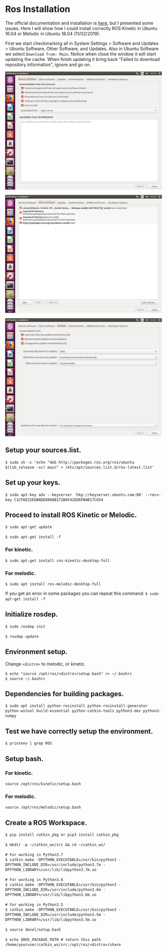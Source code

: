 # Ros Installation
The official documentation and installation is [here](http://wiki.ros.org/kinetic/Installation/Ubuntu), but I presented some issues. Here I will show how I could install correctly ROS Kinetic in Ubuntu 16.04 or Melodic in Ubuntu 18.04 (11/02/2019).

First we start checkmarking all in System Settings > Software and Updates > Ubuntu Software, Other Software, and Updates.
Also in Ubuntu Software we select `Download from: Main`. Notice when close the window it will start updating the cache. When finish updating it bring back "Failed to download repository information", ignore and go on.

![alt text](https://github.com/ghunshoot/RTAB-Map-ROS-Kinect/blob/master/Img/1.png)

![alt text](https://github.com/ghunshoot/RTAB-Map-ROS-Kinect/blob/master/Img/2.png)

![alt text](https://github.com/ghunshoot/RTAB-Map-ROS-Kinect/blob/master/Img/3.png)

## Setup your sources.list.
```
$ sudo sh -c 'echo "deb http://packages.ros.org/ros/ubuntu $(lsb_release -sc) main" > /etc/apt/sources.list.d/ros-latest.list'
```
## Set up your keys.
```
$ sudo apt-key adv --keyserver 'hkp://keyserver.ubuntu.com:80' --recv-key C1CF6E31E6BADE8868B172B4F42ED6FBAB17C654
```
## Proceed to install ROS Kinetic or Melodic.
```
$ sudo apt-get update

$ sudo apt-get install -f
```
### For kinetic.
```
$ sudo apt-get install ros-kinetic-desktop-full
```
### For melodic.
```
$ sudo apt install ros-melodic-desktop-full
```

If you get an error in some packages you can repeat this command: `$ sudo apt-get install -f`

## Initialize rosdep.
```
$ sudo rosdep init

$ rosdep update
```
## Environment setup.
Change `<distro>` to melodic, or kinetic.
```
$ echo "source /opt/ros/<distro>/setup.bash" >> ~/.bashrc
$ source ~/.bashrc
```
## Dependencies for building packages.
```
$ sudo apt install python-rosinstall python-rosinstall-generator python-wstool build-essential python-catkin-tools python3-dev python3-numpy 
```
## Test we have correctly setup the environment.
```
$ printenv | grep ROS
```
## Setup bash.
### For kinetic.
```
source /opt/ros/kinetic/setup.bash
```
### For melodic.
```
source /opt/ros/melodic/setup.bash
```
## Create a ROS Workspace.
```
$ pip install catkin_pkg or pip3 install catkin_pkg

$ mkdir -p ~/catkin_ws/src && cd ~/catkin_ws/

# For working in Python3.7
$ catkin_make -DPYTHON_EXECUTABLE=/usr/bin/python3 -DPYTHON_INCLUDE_DIR=/usr/include/python3.7m -DPYTHON_LIBRARY=/usr/lib/libpython3.7m.so

# For working in Python3.6
$ catkin_make -DPYTHON_EXECUTABLE=/usr/bin/python3 -DPYTHON_INCLUDE_DIR=/usr/include/python3.6m -DPYTHON_LIBRARY=/usr/lib/libpython3.6m.so

# For working in Python3.5
$ catkin_make -DPYTHON_EXECUTABLE=/usr/bin/python3 -DPYTHON_INCLUDE_DIR=/usr/include/python3.5m -DPYTHON_LIBRARY=/usr/lib/libpython3.5m.so

$ source devel/setup.bash

$ echo $ROS_PACKAGE_PATH # return this path /home/youruser/catkin_ws/src:/opt/ros/<distro>/share
```
